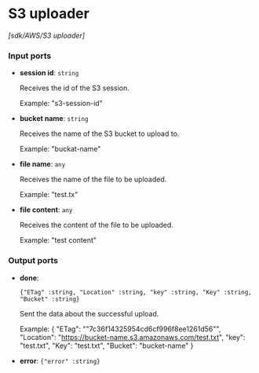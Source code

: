# S3 uploader

_[sdk/AWS/S3 uploader]_

### Input ports

* __session id__: ` string `

    Receives the id of the S3 session.
    
    Example: 
    "s3-session-id"


* __bucket name__: ` string `

    Receives the name of the S3 bucket to upload to.
    
    Example: 
    "buckat-name"


* __file name__: ` any `

    Receives the name of the file  to be uploaded.
    
    Example: 
    "test.tx"


* __file content__: ` any `

    Receives the content of the file  to be uploaded.
    
    Example: 
    "test content"

### Output ports

* __done__: 
    ```
    {"ETag" :string, "Location" :string, "key" :string, "Key" :string, "Bucket" :string}
    ```

    Sent the data about the successful upload.
    
    Example:
    {
      "ETag": "\"7c36f14325954cd6cf996f8ee1261d56\"",
      "Location": "https://bucket-name.s3.amazonaws.com/test.txt",
      "key": "test.txt",
      "Key": "test.txt",
      "Bucket": "bucket-name"
    } 


* __error__: ` {"error" :string} `

